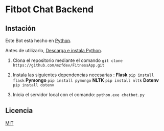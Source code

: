 # Fitbot Chat Backend
## Instación
Este Bot está hecho en [Python](https://www.python.org/).

Antes de utilizarlo, [Descarga e instala Python](https://www.python.org/downloads/).

1. Clona el repositorio mediante el comando 
`git clone https://github.com/mzfdev/FitnessApp.git `

2. Instala las siguientes dependencias necesarias : 
**Flask** `pip install flask`
**Pymongo** `pip install pymongo`
**NLTK** `pip install nltk`
**Dotenv** `pip install dotenv`

4. Inicia el servidor local con el comando: `python.exe chatbot.py`

## Licencia
[MIT](https://github.com/hersonreyes/Backend-ACA/blob/main/LICENSE)
